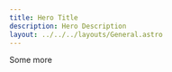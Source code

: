 ```yaml
---
title: Hero Title
description: Hero Description
layout: ../../../layouts/General.astro
---
```

Some more
